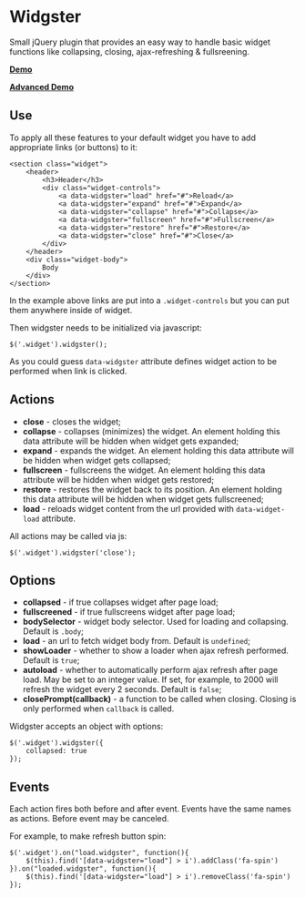 Widgster
======================

Small jQuery plugin that provides an easy way to handle basic widget functions like collapsing, closing, ajax-refreshing & fullsreening.

**[Demo](http://widgster.flatlogic.com/demo/index.html)**

**[Advanced Demo](http://demo.flatlogic.com/2.1/grid_live.html)**

Use
------------


To apply all these features to your default widget you have to add appropriate links (or buttons) to it:

    <section class="widget">
        <header>
            <h3>Header</h3>
            <div class="widget-controls">
                <a data-widgster="load" href="#">Reload</a>
                <a data-widgster="expand" href="#">Expand</a>
                <a data-widgster="collapse" href="#">Collapse</a>
                <a data-widgster="fullscreen" href="#">Fullscreen</a>
                <a data-widgster="restore" href="#">Restore</a>
                <a data-widgster="close" href="#">Close</a>
            </div>
        </header>
        <div class="widget-body">
            Body
        </div>
    </section>

In the example above links are put into a `.widget-controls` but you can put them anywhere inside of widget.

Then widgster needs to be initialized via javascript:

    $('.widget').widgster();
    
As you could guess `data-widgster` attribute defines widget action to be performed when link is clicked.

Actions
------------

*   **close** - closes the widget;
*   **collapse** - collapses (minimizes) the widget. An element holding this data attribute will be hidden when widget gets expanded;
*   **expand** - expands the widget. An element holding this data attribute will be hidden when widget gets collapsed;
*   **fullscreen** - fullscreens the widget. An element holding this data attribute will be hidden when widget gets restored;
*   **restore** - restores the widget back to its position. An element holding this data attribute will be hidden when widget gets fullscreened;
*   **load** - reloads widget content from the url provided with `data-widget-load` attribute.

All actions may be called via js:

    $('.widget').widgster('close');
    
Options
------------

*   **collapsed** - if true collapses widget after page load;
*   **fullscreened** - if true fullscreens widget after page load;
*   **bodySelector** - widget body selector. Used for loading and collapsing. Default is `.body`;
*   **load** - an url to fetch widget body from. Default is `undefined`;
*   **showLoader** - whether to show a loader when ajax refresh performed. Default is `true`;
*   **autoload** - whether to automatically perform ajax refresh after page load. May be set to an integer value. If set, for example, to 2000 will refresh the widget every 2 seconds. Default is `false`;
*   **closePrompt(callback)** - a function to be called when closing. Closing is only performed when `callback` is called.

Widgster accepts an object with options:

    $('.widget').widgster({
        collapsed: true
    });
    
Events
------------

Each action fires both before and after event. Events have the same names as actions. Before event may be canceled.

For example, to make refresh button spin:

    $('.widget').on("load.widgster", function(){
        $(this).find('[data-widgster="load"] > i').addClass('fa-spin')
    }).on("loaded.widgster", function(){
        $(this).find('[data-widgster="load"] > i').removeClass('fa-spin')
    });